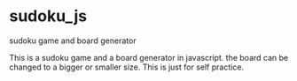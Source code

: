 # sudoku_js
sudoku game and board generator

This is a sudoku game and a board generator in javascript.
the board can be changed to a bigger or smaller size.
This is just for self practice.
